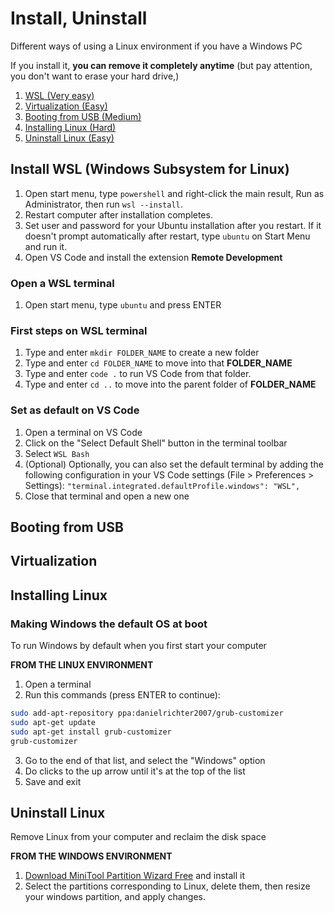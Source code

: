 # Install, Uninstall

Different ways of using a Linux environment if you have a Windows PC

If you install it, **you can remove it completely anytime**
(but pay attention, you don't want to erase your hard drive,)

1.  [WSL (Very easy)](#install-wsl-windows-subsystem-for-linux)
2.  [Virtualization (Easy)](#virtualization)
3.  [Booting from USB (Medium)](#booting-from-usb)
4.  [Installing Linux (Hard)](#installing-linux)
5.  [Uninstall Linux (Easy)](#uni)

## Install WSL (Windows Subsystem for Linux)

1. Open start menu, type `powershell` and right-click the main result, Run as Administrator, then run `wsl --install`.
2. Restart computer after installation completes.
3. Set user and password for your Ubuntu installation after you restart. If it doesn't prompt automatically after restart, type `ubuntu` on Start Menu and run it.
4. Open VS Code and install the extension **Remote Development**

### Open a WSL terminal

1. Open start menu, type `ubuntu` and press ENTER

### First steps on WSL terminal

1. Type and enter `mkdir FOLDER_NAME` to create a new folder
2. Type and enter `cd FOLDER_NAME` to move into that **FOLDER_NAME**
3. Type and enter `code .` to run VS Code from that folder.
4. Type and enter `cd ..` to move into the parent folder of **FOLDER_NAME**

### Set as default on VS Code

1. Open a terminal on VS Code
2. Click on the "Select Default Shell" button in the terminal toolbar
3. Select `WSL Bash`
4. (Optional) Optionally, you can also set the default terminal by adding the following configuration in your VS Code settings (File > Preferences > Settings):
   `"terminal.integrated.defaultProfile.windows": "WSL",`
5. Close that terminal and open a new one

## Booting from USB

## Virtualization

## Installing Linux

### Making Windows the default OS at boot

To run Windows by default when you first start your computer

**FROM THE LINUX ENVIRONMENT**

1. Open a terminal
2. Run this commands (press ENTER to continue):

```bash
sudo add-apt-repository ppa:danielrichter2007/grub-customizer
sudo apt-get update
sudo apt-get install grub-customizer
grub-customizer
```

3. Go to the end of that list, and select the "Windows" option
4. Do clicks to the up arrow until it's at the top of the list
5. Save and exit

## Uninstall Linux

Remove Linux from your computer and reclaim the disk space

**FROM THE WINDOWS ENVIRONMENT**

1. [Download MiniTool Partition Wizard Free](https://www.partitionwizard.com/download-free-from-cnet.html?p=pw&e=pw-free&r=www.partitionwizard.com/) and install it
2. Select the partitions corresponding to Linux, delete them, then resize your windows partition, and apply changes.


